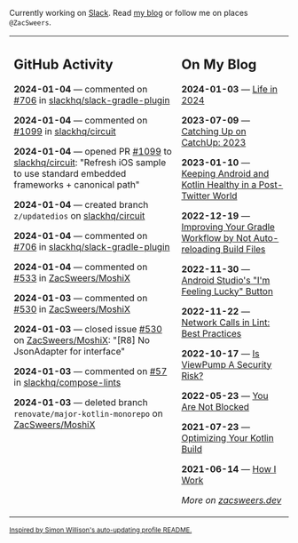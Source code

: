 Currently working on [Slack](https://slack.com/). Read [my blog](https://zacsweers.dev/) or follow me on places `@ZacSweers`.

<table><tr><td valign="top" width="60%">

## GitHub Activity
<!-- githubActivity starts -->
**2024-01-04** — commented on [#706](https://github.com/slackhq/slack-gradle-plugin/pull/706#issuecomment-1877743711) in [slackhq/slack-gradle-plugin](https://github.com/slackhq/slack-gradle-plugin)

**2024-01-04** — commented on [#1099](https://github.com/slackhq/circuit/pull/1099#issuecomment-1877732556) in [slackhq/circuit](https://github.com/slackhq/circuit)

**2024-01-04** — opened PR [#1099](https://github.com/slackhq/circuit/pull/1099) to [slackhq/circuit](https://github.com/slackhq/circuit): "Refresh iOS sample to use standard embedded frameworks + canonical path"

**2024-01-04** — created branch `z/updatedios` on [slackhq/circuit](https://github.com/slackhq/circuit)

**2024-01-04** — commented on [#706](https://github.com/slackhq/slack-gradle-plugin/pull/706#issuecomment-1877702456) in [slackhq/slack-gradle-plugin](https://github.com/slackhq/slack-gradle-plugin)

**2024-01-04** — commented on [#533](https://github.com/ZacSweers/MoshiX/issues/533#issuecomment-1876486193) in [ZacSweers/MoshiX](https://github.com/ZacSweers/MoshiX)

**2024-01-03** — commented on [#530](https://github.com/ZacSweers/MoshiX/issues/530#issuecomment-1875941569) in [ZacSweers/MoshiX](https://github.com/ZacSweers/MoshiX)

**2024-01-03** — closed issue [#530](https://github.com/ZacSweers/MoshiX/issues/530) on [ZacSweers/MoshiX](https://github.com/ZacSweers/MoshiX): "[R8] No JsonAdapter for interface"

**2024-01-03** — commented on [#57](https://github.com/slackhq/compose-lints/issues/57#issuecomment-1875939537) in [slackhq/compose-lints](https://github.com/slackhq/compose-lints)

**2024-01-03** — deleted branch `renovate/major-kotlin-monorepo` on [ZacSweers/MoshiX](https://github.com/ZacSweers/MoshiX)
<!-- githubActivity ends -->
</td><td valign="top" width="40%">

## On My Blog
<!-- blog starts -->
**2024-01-03** — [Life in 2024](https://www.zacsweers.dev/life-in-2024/)

**2023-07-09** — [Catching Up on CatchUp: 2023](https://www.zacsweers.dev/catching-up-on-catchup-2023/)

**2023-01-10** — [Keeping Android and Kotlin Healthy in a Post-Twitter World](https://www.zacsweers.dev/keeping-android-healthy/)

**2022-12-19** — [Improving Your Gradle Workflow by Not Auto-reloading Build Files](https://www.zacsweers.dev/improving-your-workflow-by-not-auto-reloading-build-files/)

**2022-11-30** — [Android Studio's "I'm Feeling Lucky" Button](https://www.zacsweers.dev/android-studios-im-feeling-lucky-button/)

**2022-11-22** — [Network Calls in Lint: Best Practices](https://www.zacsweers.dev/network-calls-in-lint-best-practices/)

**2022-10-17** — [Is ViewPump A Security Risk?](https://www.zacsweers.dev/is-viewpump-a-security-risk/)

**2022-05-23** — [You Are Not Blocked](https://www.zacsweers.dev/you-are-not-blocked/)

**2021-07-23** — [Optimizing Your Kotlin Build](https://www.zacsweers.dev/optimizing-your-kotlin-build/)

**2021-06-14** — [How I Work](https://www.zacsweers.dev/how-i-work/)
<!-- blog ends -->
_More on [zacsweers.dev](https://zacsweers.dev/)_
</td></tr></table>

<sub><a href="https://simonwillison.net/2020/Jul/10/self-updating-profile-readme/">Inspired by Simon Willison's auto-updating profile README.</a></sub>